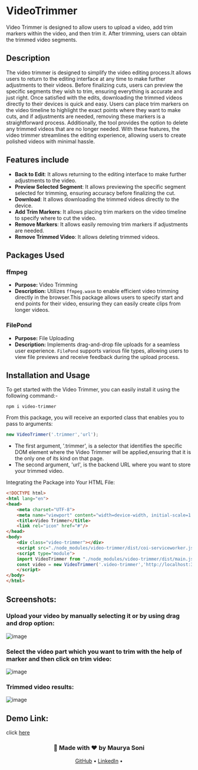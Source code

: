 # VideoTrimmer

Video Trimmer is designed to allow users to upload a video,
add trim markers within the video, and then trim it. After trimming, 
users can obtain the trimmed video segments.

## Description

The video trimmer is designed to simplify the video editing process.It allows users to return to the editing interface at any time to make further adjustments to their videos. 
Before finalizing cuts, users can preview the specific segments they wish to trim, ensuring everything is accurate and just right. 
Once satisfied with the edits, downloading the trimmed videos directly to their devices is quick and easy. 
Users can place trim markers on the video timeline to highlight the exact points where they want to make cuts,
and if adjustments are needed, removing these markers is a straightforward process. Additionally, the tool provides 
the option to delete any trimmed videos that are no longer needed. With these features, the video trimmer streamlines 
the editing experience, allowing users to create polished videos with minimal hassle.


## Features include

- **Back to Edit**: It allows returning to the editing interface to make further adjustments to the video.
- **Preview Selected Segment**: It allows previewing the specific segment selected for trimming, ensuring accuracy before finalizing the cut.
- **Download**: It allows downloading the trimmed videos directly to the device.
- **Add Trim Markers**: It allows placing trim markers on the video timeline to specify where to cut the video.
- **Remove Markers**: It allows easily removing trim markers if adjustments are needed.
- **Remove Trimmed Video**: It allows deleting trimmed videos.

## Packages Used

### ffmpeg
- **Purpose:** Video Trimming
- **Description:** Utilizes `ffmpeg.wasm` to enable efficient video trimming directly in the browser.This package allows users to specify start and end points for their video, ensuring they can easily create clips from longer videos.

### FilePond
- **Purpose:** File Uploading
- **Description:** Implements drag-and-drop file uploads for a seamless user experience. `FilePond` supports various file types, allowing users to view file previews and receive feedback during the upload process.


## Installation and Usage

To get started with the Video Trimmer, you can easily install it using the following command:-

```
npm i video-trimmer
```

From this package, you will receive an exported class that enables you to pass to arguments:

```js
new VideoTrimmer('.trimmer','url'); 
```

- The first argument, '.trimmer', is a selector that identifies the specific DOM element where the Video Trimmer will be applied,ensuring that it is the only one of its kind on that page.
- The second argument, 'url', is the backend URL where you want to store your trimmed video.

Integrating the Package into Your HTML File:

```html
<!DOCTYPE html>
<html lang="en">
<head>
    <meta charset="UTF-8">
    <meta name="viewport" content="width=device-width, initial-scale=1.0">
    <title>Video Trimmer</title>
    <link rel="icon" href="#"/>
</head>
<body>
    <div class="video-trimmer"></div>
    <script src="./node_modules/video-trimmer/dist/coi-serviceworker.js"></script>
    <script type="module">
    import VideoTrimmer from "./node_modules/video-trimmer/dist/main.js";
    const video = new VideoTrimmer('.video-trimmer','http://localhost:3000/api/files');
    </script>
</body>
</html> 
```

## Screenshots:

### Upload your video by manually selecting it or by using drag and drop option:

![image](https://video-trimmer-demo.vercel.app/screenshots/image_upload.PNG)

### Select the video part which you want to trim with the help of marker and then click on trim video:

![image](https://video-trimmer-demo.vercel.app/screenshots/trimming_video.PNG)

### Trimmed video results:

![image](https://video-trimmer-demo.vercel.app/screenshots/trimmed_results.PNG)

## Demo Link:

click [here](https://video-trimmer-demo.vercel.app/)
<div align="center">
  <h3>🌟 Made with ❤️ by Maurya Soni</h3>
  <p>
    <a href="https://github.com/mauryasoni2201">GitHub</a> •
    <a href="https://www.linkedin.com/in/mauryasoni/">LinkedIn</a> •
  </p>
</div>
